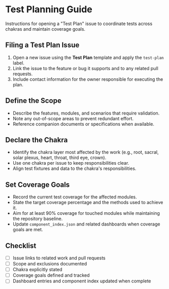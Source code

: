 # Test Planning Guide

Instructions for opening a "Test Plan" issue to coordinate tests across chakras and maintain coverage goals.

## Filing a Test Plan Issue

1. Open a new issue using the **Test Plan** template and apply the `test-plan` label.
2. Link the issue to the feature or bug it supports and to any related pull requests.
3. Include contact information for the owner responsible for executing the plan.

## Define the Scope

- Describe the features, modules, and scenarios that require validation.
- Note any out-of-scope areas to prevent redundant effort.
- Reference companion documents or specifications when available.

## Declare the Chakra

- Identify the chakra layer most affected by the work (e.g., root, sacral, solar plexus, heart, throat, third eye, crown).
- Use one chakra per issue to keep responsibilities clear.
- Align test fixtures and data to the chakra's responsibilities.

## Set Coverage Goals

- Record the current test coverage for the affected modules.
- State the target coverage percentage and the methods used to achieve it.
- Aim for at least 90% coverage for touched modules while maintaining the repository baseline.
- Update `component_index.json` and related dashboards when coverage goals are met.

## Checklist

- [ ] Issue links to related work and pull requests
- [ ] Scope and exclusions documented
- [ ] Chakra explicitly stated
- [ ] Coverage goals defined and tracked
- [ ] Dashboard entries and component index updated when complete

